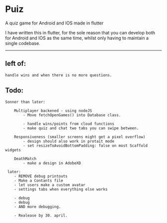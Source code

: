 # Puiz 
A quiz game for Android and IOS made in flutter

I have written this in flutter, for the sole reason that you can develop both for Android and IOS as the same time,
whilst only having to maintain a single codebase. 

----
## left of:
    handle wins and when there is no more questions. 

## Todo:

    Sonner than later:

        Multiplayer backened - using nodeJS
            - Move fetchOpenGames() into Database class.

            - handle wins/points from cloud functions
            - make quiz and chat two tabs you can swipe between.

        Responsiveness (smaller screens might get a pixel overflow)
            - design should also work in protait mode
            - set resizeToAvoidBottomPadding: false on most Scaffold widgets

        DeathMatch
            - make a design in AdobeXD

     later:
        - REMOVE debug printouts
        - Make a Contants file 
        - let users make a custom avatar
        - settings tabs when everything else works

        - debug
        - debug
        - AND more debugging.

        - Realease by 30. april.





